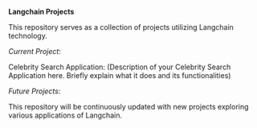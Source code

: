 **Langchain Projects**

This repository serves as a collection of projects utilizing Langchain technology.

*Current Project*:

Celebrity Search Application: (Description of your Celebrity Search Application here. Briefly explain what it does and its functionalities)

*Future Projects*:

This repository will be continuously updated with new projects exploring various applications of Langchain.
